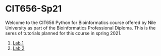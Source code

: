 # CIT656-Sp21

Welcome to the CIT656 Python for Bioinformatics course offered by Nile University as part of the Bioinformatics Professional Diploma. This is the seres of tutorials planned for this course in spring 2021.

1. [Lab 1](./CIT656-Sp21-lab01.ipynb)
2. [Lab 2](CIT656-Sp21-lab02.ipynb)